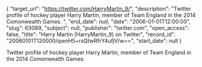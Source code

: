 {
  "target_url": "https://twitter.com/HarryMartin_9/", 
  "description": "Twitter profile of hockey player Harry Martin, member of Team England in the 2014 Comonwealth Games. ", 
  "end_date": null, 
  "date": "2006-01-01T12:00:00", 
  "slug": 63089, 
  "subject": null, 
  "publisher": "twitter.com", 
  "open_access": false, 
  "title": "Harry Martin (HarryMartin_9) on Twitter", 
  "record_id": "20060101T120000/qwnH5+rsQtwRfrY4ufjV/w==", 
  "start_date": null
}

Twitter profile of hockey player Harry Martin, member of Team England in the 2014 Comonwealth Games. 